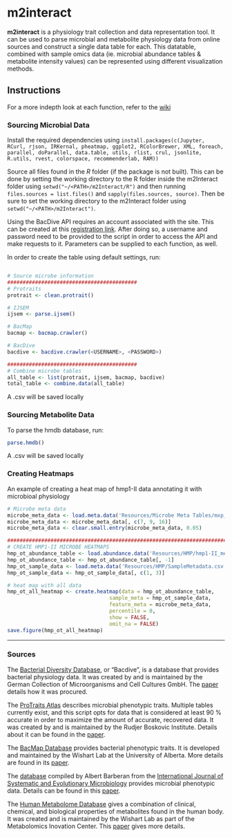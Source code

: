 # m2interact
**m2interact** is a physiology trait collection and data representation tool. It can be used to parse microbial and metabolite physiology data from online sources and construct a single data table for each. This datatable, combined with sample omics data (ie. microbial abundance tables & metabolite intensity values) can be represented using different visualization methods. 

## Instructions  
For a more indepth look at each function, refer to the [wiki](https://github.com/broadinstitute/m2interact/wiki)

### Sourcing Microbial Data 
Install the required dependencies using `install.packages(c(Jupyter, RCurl, rjson, IRKernal, pheatmap, ggplot2, RColorBrewer, XML, foreach, parallel, doParallel, data.table, utils, rlist, crul, jsonlite, R.utils, rvest, colorspace, recommenderlab, RAM))`

Source all files found in the *R* folder (if the package is not built). This can be done by setting the working directory to the R folder inside the m2Interact folder using `setwd("~/<PATH>/m2Interact/R")` and then running `files.sources = list.files()` and `sapply(files.sources, source)`. Then be sure to set the working directory to the m2Interact folder using `setwd("~/<PATH>/m2Interact")`.

Using the BacDive API requires an account associated with the site. This can be created at this [registration link](https://bacdive.dsmz.de/api/bacdive/registration/register/). After doing so, a username and password need to be provided to the script in order to access the API and make requests to it. 
Parameters can be supplied to each function, as well.  

In order to create the table using default settings, run:
```R

# Source microbe information
##########################################
# Protraits
protrait <- clean.protrait()

# IJSEM
ijsem <- parse.ijsem()

# BacMap
bacmap <- bacmap.crawler()

# BacDive 
bacdive <- bacdive.crawler(<USERNAME>, <PASSWORD>)

##########################################
# Combine microbe tables
all_table <- list(protrait, ijsem, bacmap, bacdive)
total_table <- combine.data(all_table)
```
A .csv will be saved locally 

### Sourcing Metabolite Data
To parse the hmdb database, run:
```R
parse.hmdb()
```
A .csv will be saved locally

### Creating Heatmaps
An example of creating a heat map of hmp1-II data annotating it with microbioal physiology
```R
# Microbe meta data
microbe_meta_data <- load.meta.data('Resources/Microbe Meta Tables/mxp_microbiome_v2019-08-26.csv')
microbe_meta_data <- microbe_meta_data[, c(7, 9, 16)]
microbe_meta_data <- clear.small.entry(microbe_meta_data, 0.05)

############################################################################
# CREATE HMP1-II MICROBE HEATMAPS
hmp_ot_abundance_table <- load.abundance.data('Resources/HMP/hmp1-II_metaphlan2-mtd-qcd.pcl_AbundanceTable_2019-07-09.csv')
hmp_ot_abundance_table <- hmp_ot_abundance_table[, -1]
hmp_ot_sample_data <- load.meta.data('Resources/HMP/SampleMetadata.csv')
hmp_ot_sample_data <- hmp_ot_sample_data[, c(1, 3)]

# heat map with all data
hmp_ot_all_heatmap <- create.heatmap(data = hmp_ot_abundance_table,
                                 sample_meta = hmp_ot_sample_data,
                                 feature_meta = microbe_meta_data,
                                 percentile = 0,
                                 show = FALSE, 
                                 omit_na = FALSE)
save.figure(hmp_ot_all_heatmap)
```



------------------------------------------------------------------------------------------------------------------------------

### Sources 
The [Bacterial Diversity Database](https://bacdive.dsmz.de), or “Bacdive”, is a database that provides bacterial physiology data. It was created by and is maintained by the German Collection of Microorganisms and Cell Cultures GmbH. The [paper](https://academic.oup.com/nar/article/47/D1/D631/5106998) details how it was procured. 

The [ProTraits Atlas](http://protraits.irb.hr) describes microbial phenotypic traits. Multiple tables currently exist, and this script opts for data that is considered at least 90 % accurate in order to maximize the amount of accurate, recovered data. It was created by and is maintained by the Rudjer Boskovic Institute. Details about it can be found in the [paper](https://academic.oup.com/nar/article/44/21/10074/2290929). 

The [BacMap Database](http://bacmap.wishartlab.com) provides bacterial phenotypic traits. It is developed and maintained by the Wishart Lab at the University of Alberta. More details are found in its [paper](https://www.ncbi.nlm.nih.gov/pmc/articles/PMC3245156/). 

The [database](https://figshare.com/articles/International_Journal_of_Systematic_and_Evolutionary_Microbiology_IJSEM_phenotypic_database/4272392) compiled by Albert Barberan from the [International Journal of Systematic and Evolutionary Microbiology](https://microbiologysociety.org) provides microbial phenotypic data. Details can be found in this [paper](https://msphere.asm.org/content/2/4/e00237-17). 

The [Human Metabolome Database](http://www.hmdb.ca) gives a combination of clinical, chemical, and biological properties of metabolites found in the human body. It was created and is maintained by the Wishart Lab as part of the Metabolomics Inovation Center. This [paper](https://www.ncbi.nlm.nih.gov/pmc/articles/PMC5753273/) gives more details. 
